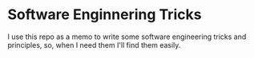 # Software Enginnering Tricks

I use this repo as a memo to write some software engineering tricks and principles, so, when I need them I'll find them easily.